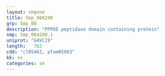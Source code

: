 ```yaml
---
layout: smgene
title: Smp_004200
grp: Smp_00
description: "PPPDE peptidase domain containing protein"
smp: Smp_004200.1
uniprot: "G4VCI9"
length:   762
cdd: "cl05462, pfam05903"
kk: ns
categories: sm
---
```

